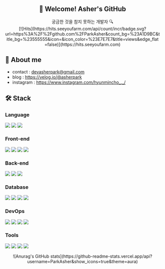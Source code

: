 <div align="center">
  <h2>🎉 Welcome! Asher's GitHub </h2>
  궁금한 것을 참지 못하는 개발자 🔍
</div>

<div align="center">
[![Hits](https://hits.seeyoufarm.com/api/count/incr/badge.svg?url=https%3A%2F%2Fgithub.com%2FParkAsher&count_bg=%23A1D9BC&title_bg=%23555555&icon=&icon_color=%23E7E7E7&title=views&edge_flat=false)](https://hits.seeyoufarm.com)
</div>

## 📢 About me
- contact : devasherpark@gmail.com
- blog : https://velog.io/@asherpark
- instagram : https://www.instagram.com/hyunmincho_._/

## 🛠 Stack
### Language
<img src="https://img.shields.io/badge/JavaScript-F7DF1E?style=flat&logo=JavaScript&logoColor=white" /> <img src="https://img.shields.io/badge/TypeScript-3178C6?style=flat&logo=TypeScript&logoColor=white" /> <img src="https://img.shields.io/badge/Python-3776AB?style=flat&logo=Python&logoColor=white" />


### Front-end
<img src="https://img.shields.io/badge/HTML5-E34F26?style=flat&logo=HTML5&logoColor=white" /> <img src="https://img.shields.io/badge/CSS3-1572B6?style=flat&logo=CSS3&logoColor=white" /> <img src="https://img.shields.io/badge/React-61DAFB?style=flat&logo=React&logoColor=white" /> <img src="https://img.shields.io/badge/Bootstrap-7952B3?style=flat&logo=Bootstrap&logoColor=white" /> 

### Back-end
<img src="https://img.shields.io/badge/Node.js-339933?style=flat&logo=Node.js&logoColor=white" /> <img src="https://img.shields.io/badge/Express-000000?style=flat&logo=Express&logoColor=white" /> <img src="https://img.shields.io/badge/NestJS-E0234E?style=flat&logo=NestJS&logoColor=white" />

### Database
<img src="https://img.shields.io/badge/MySQL-4479A1?style=flat&logo=MySQL&logoColor=white" /> <img src="https://img.shields.io/badge/MongoDB-47A248?style=flat&logo=MongoDB&logoColor=white" /> <img src="https://img.shields.io/badge/Redis-DC382D?style=flat&logo=Redis&logoColor=white" /> <img src="https://img.shields.io/badge/MariaDB-003545?style=flat&logo=MariaDB&logoColor=white" />

### DevOps
<img src="https://img.shields.io/badge/Amazon EC2-FF9900?style=flat&logo=Amazon EC2&logoColor=white" /> <img src="https://img.shields.io/badge/Amazon RDS-527FFF?style=flat&logo=Amazon RDS&logoColor=white" /> <img src="https://img.shields.io/badge/Amazon S3-569A31?style=flat&logo=Amazon S3&logoColor=white" /> <img src="https://img.shields.io/badge/Heroku-430098?style=flat&logo=Heroku&logoColor=white" />

### Tools
<img src="https://img.shields.io/badge/Git-F05032?style=flat&logo=Git&logoColor=white" /> <img src="https://img.shields.io/badge/GitHub-181717?style=flat&logo=GitHub&logoColor=white" /> <img src="https://img.shields.io/badge/Slack-4A154B?style=flat&logo=Slack&logoColor=white" /> <img src="https://img.shields.io/badge/Notion-000000?style=flat&logo=Notion&logoColor=white" />

<div align="center">
![Anurag's GitHub stats](https://github-readme-stats.vercel.app/api?username=ParkAsher&show_icons=true&theme=aura)
</div>
